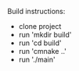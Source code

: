 Build instructions:
- clone project
- run 'mkdir build'
- run 'cd build'
- run 'cmnake ..'
- run './main'
